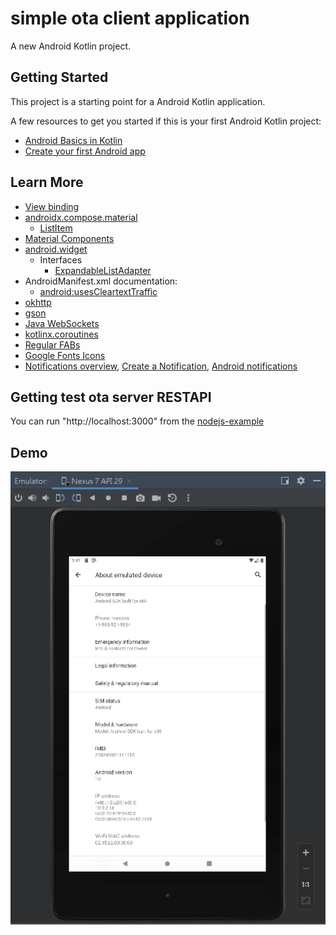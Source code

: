 # simple ota client application  
  
A new Android Kotlin project.  
  
## Getting Started  
  
This project is a starting point for a Android Kotlin application.  
  
A few resources to get you started if this is your first Android Kotlin project:  
  
- [Android Basics in Kotlin](https://developer.android.com/courses/android-basics-kotlin/course)  
- [Create your first Android app](https://developer.android.com/courses/pathways/android-basics-kotlin-two)   

## Learn More  
- [View binding](https://developer.android.com/topic/libraries/view-binding#kts)
- [androidx.compose.material](https://developer.android.com/reference/kotlin/androidx/compose/material/package-summary)  
  - [ListItem](https://developer.android.com/reference/kotlin/androidx/compose/material/package-summary#ListItem(androidx.compose.ui.Modifier,kotlin.Function0,kotlin.Function0,kotlin.Boolean,kotlin.Function0,kotlin.Function0,kotlin.Function0))
- [Material Components](https://m2.material.io/components?platform=android)
- [android.widget](https://developer.android.com/reference/android/widget/package-summary)  
  - Interfaces
    - [ExpandableListAdapter](https://developer.android.com/reference/android/widget/ExpandableListAdapter)  
- AndroidManifest.xml documentation:  
  - [android:usesCleartextTraffic](https://developer.android.com/guide/topics/manifest/application-element#usesCleartextTraffic)  
- [okhttp](https://square.github.io/okhttp/)  
- [gson](https://mvnrepository.com/artifact/com.google.code.gson/gson)  
- [Java WebSockets](https://github.com/TooTallNate/Java-WebSocket)  
- [kotlinx.coroutines](https://github.com/Kotlin/kotlinx.coroutines)  
- [Regular FABs](https://m2.material.io/components/buttons-floating-action-button/android#regular-fabs)  
- [Google Fonts Icons](https://fonts.google.com/icons)  
- [Notifications overview](https://developer.android.com/develop/ui/views/notifications), [Create a Notification](https://developer.android.com/develop/ui/views/notifications/build-notification), [Android notifications](https://m2.material.io/design/platform-guidance/android-notifications.html#usage)   
  
## Getting test ota server RESTAPI  
You can run "http://localhost:3000" from the [nodejs-example](https://github.com/yungwenpeng/simple_ota_server)  
  
## Demo  
![simple_ota_client_demo](simple_ota_client_demo.gif)  